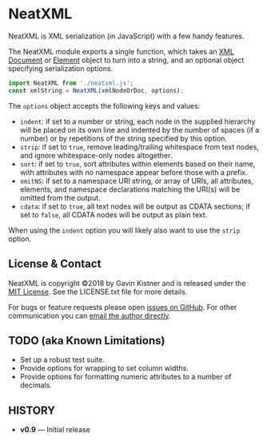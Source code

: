 # NeatXML
NeatXML is XML serialization (in JavaScript) with a few handy features.

The NeatXML module exports a single function, which takes an [XML Document](https://www.w3.org/TR/dom/#xml-document) or [Element](https://www.w3.org/TR/dom/#element) object to turn into a string, and an optional object specifying serialization options.

```js
import NeatXML from './neatxml.js';
const xmlString = NeatXML(xmlNodeOrDoc, options);
```

The `options` object accepts the following keys and values:

* `indent`: if set to a number or string, each node in the supplied hierarchy will be placed on its own line and indented by the number of spaces (if a number) or by repetitions of the string specified by this option.
* `strip`:  if set to `true`, remove leading/trailing whitespace from text nodes, and ignore whitespace-only nodes altogether.
* `sort`:   if set to `true`, sort attributes within elements based on their name, with attributes with no namespace appear before those with a prefix.
* `omitNS`: if set to a namespace URI string, or array of URIs, all attributes, elements, and namespace declarations matching the URI(s) will be omitted from the output. 
* `cdata`:  if set to `true`, all text nodes will be output as CDATA sections; if set to `false`, all CDATA nodes will be output as plain text.

When using the `indent` option you will likely also want to use the `strip` option.

## License & Contact

NeatXML is copyright ©2018 by Gavin Kistner and is released under
the [MIT License](http://www.opensource.org/licenses/mit-license.php).
See the LICENSE.txt file for more details.

For bugs or feature requests please open [issues on GitHub](https://github.com/Phrogz/NeatXML/issues).
For other communication you can [email the author directly](mailto:!@phrogz.net?subject=NeatXML).

## TODO (aka Known Limitations)

* Set up a robust test suite.
* Provide options for wrapping to set column widths.
* Provide options for formatting numeric attributes to a number of decimals.

## HISTORY

* **v0.9** — Initial release